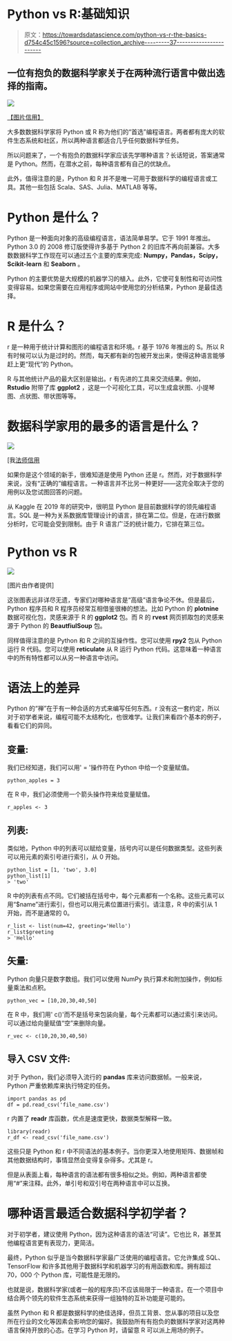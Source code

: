 # Python vs R:基础知识

> 原文：<https://towardsdatascience.com/python-vs-r-the-basics-d754c45c1596?source=collection_archive---------37----------------------->

## 一位有抱负的数据科学家关于在两种流行语言中做出选择的指南。

![](img/27e64858a11ec52921416506c429f970.png)

[【图片信用】](https://unsplash.com/@cdr6934)

大多数数据科学家将 Python 或 R 称为他们的“首选”编程语言。两者都有庞大的软件生态系统和社区，所以两种语言都适合几乎任何数据科学任务。

所以问题来了，一个有抱负的数据科学家应该先学哪种语言？长话短说，答案通常是 Python。然而，在潜水之前，每种语言都有自己的优缺点。

此外，值得注意的是，Python 和 R 并不是唯一可用于数据科学的编程语言或工具。其他一些包括 Scala、SAS、Julia、MATLAB 等等。

# Python 是什么？

Python 是一种面向对象的高级编程语言，语法简单易学。它于 1991 年推出。Python 3.0 的 2008 修订版使得许多基于 Python 2 的旧库不再向前兼容。大多数数据科学工作现在可以通过五个主要的库来完成: **Numpy，Pandas，Scipy，Scikit-learn** 和 **Seaborn** 。

Python 的主要优势是大规模的机器学习的植入。此外，它使可复制性和可访问性变得容易。如果您需要在应用程序或网站中使用您的分析结果，Python 是最佳选择。

# R 是什么？

r 是一种用于统计计算和图形的编程语言和环境。r 基于 1976 年推出的 S。所以 R 有时候可以认为是过时的。然而，每天都有新的包被开发出来，使得这种语言能够赶上更“现代”的 Python。

R 与其他统计产品的最大区别是输出。r 有先进的工具来交流结果。例如， **Rstudio** 附带了库 **ggplot2** ，这是一个可视化工具，可以生成盒状图、小提琴图、点状图、带状图等等。

# 数据科学家用的最多的语言是什么？

![](img/2d88b02f7b85c136bc6e04f4dd181031.png)

[我[法师信用](http://businessoverbroadway.com/2020/06/29/usage-of-programming-languages-by-data-scientists-python-grows-while-r-weakens/#:~:text=Most%20Popular%20Programming%20Languages,-The%20survey%20included&text=As%20seen%20in%20Figure%201,%2C%20C%2C%20MATLAB%20and%20TypeScript.)

如果你是这个领域的新手，很难知道是使用 Python 还是 r。然而，对于数据科学来说，没有“正确的”编程语言。一种语言并不比另一种更好——这完全取决于您的用例以及您试图回答的问题。

从 Kaggle 在 2019 年的研究中，很明显 Python 是目前数据科学的领先编程语言。SQL 是一种为关系数据库管理设计的语言，排在第二位。但是，在进行数据分析时，它可能会受到限制。由于 R 语言广泛的统计能力，它排在第三位。

# **Python vs R**

![](img/8a833ac340d521286a6e646339559a9b.png)

[图片由作者提供]

这张图表远非详尽无遗，专家们对哪种语言是“高级”语言争论不休。但是最后，Python 程序员和 R 程序员经常互相借鉴很棒的想法。比如 Python 的 **plotnine** 数据可视化包，灵感来源于 R 的 **ggplot2** 包。而 R 的 **rvest** 网页抓取包的灵感来源于 Python 的 **BeautfiulSoup** 包。

同样值得注意的是 Python 和 R 之间的互操作性。您可以使用 **rpy2** 包从 Python 运行 R 代码。您可以使用 **reticulate** 从 R 运行 Python 代码。这意味着一种语言中的所有特性都可以从另一种语言中访问。

# 语法上的差异

Python 的“禅”在于有一种合适的方式来编写任何东西。r 没有这一套约定，所以对于初学者来说，编程可能不太结构化，也很难学。让我们来看四个基本的例子，看看它们的异同。

## **变量:**

我们已经知道，我们可以用' = '操作符在 Python 中给一个变量赋值。

```
python_apples = 3
```

在 R 中，我们必须使用一个箭头操作符来给变量赋值。

```
r_apples <- 3
```

## **列表**:

类似地，Python 中的列表可以赋给变量，括号内可以是任何数据类型。这些列表可以用元素的索引号进行索引，从 0 开始。

```
python_list = [1, 'two', 3.0]
python_list[1]
> 'two'
```

R 中的列表有点不同。它们被括在括号中，每个元素都有一个名称。这些元素可以用“$name”进行索引，但也可以用元素位置进行索引。请注意，R 中的索引从 1 开始，而不是通常的 0。

```
r_list <- list(num=42, greeting='Hello')
r_list$greeting
> 'Hello'
```

## **矢量**:

Python 向量只是数字数组。我们可以使用 NumPy 执行算术和附加操作，例如标量乘法和点积。

```
python_vec = [10,20,30,40,50]
```

在 R 中，我们用' c()'而不是括号来包装向量，每个元素都可以通过索引来访问。可以通过给向量赋值“空”来删除向量。

```
r_vec <- c(10,20,30,40,50)
```

## **导入 CSV 文件:**

对于 Python，我们必须导入流行的 **pandas** 库来访问数据帧。一般来说，Python 严重依赖库来执行特定的任务。

```
import pandas as pd
df = pd.read_csv('file_name.csv')
```

r 内置了 **readr** 库函数，优点是速度更快，数据类型解释一致。

```
library(readr)
r_df <- read_csv('file_name.csv')
```

这些只是 Python 和 r 中不同语法的基本例子。当你更深入地使用矩阵、数据帧和其他数据结构时，事情显然会变得复杂得多。尤其是 r。

但是从表面上看，每种语言的语法都有很多相似之处。例如，两种语言都使用“#”来注释。此外，单引号和双引号在两种语言中可以互换。

# 哪种语言最适合数据科学初学者？

对于初学者，建议使用 Python，因为这种语言的语法“可读”。它也比 R，甚至其他编程语言更有表现力，更简洁。

最终，Python 似乎是当今数据科学家最广泛使用的编程语言。它允许集成 SQL、TensorFlow 和许多其他用于数据科学和机器学习的有用函数和库。拥有超过 70，000 个 Python 库，可能性是无限的。

也就是说，数据科学家(或者一般的程序员)不应该局限于一种语言。在一个项目中结合两个领先的软件生态系统来获得一组独特的互补功能是可能的。

虽然 Python 和 R 都是数据科学的绝佳选择，但员工背景、您从事的项目以及您所在行业的文化等因素会影响您的偏好。我鼓励所有有抱负的数据科学家对这两种语言保持开放的心态。在学习 Python 时，请留意 R 可以派上用场的例子。